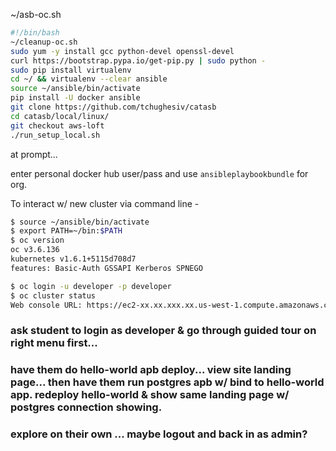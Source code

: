 ~/asb-oc.sh
```bash
#!/bin/bash
~/cleanup-oc.sh
sudo yum -y install gcc python-devel openssl-devel
curl https://bootstrap.pypa.io/get-pip.py | sudo python -
sudo pip install virtualenv
cd ~/ && virtualenv --clear ansible
source ~/ansible/bin/activate
pip install -U docker ansible
git clone https://github.com/tchughesiv/catasb
cd catasb/local/linux/
git checkout aws-loft
./run_setup_local.sh
```
at prompt...

enter personal docker hub user/pass and use `ansibleplaybookbundle` for org.

To interact w/ new cluster via command line -
```bash
$ source ~/ansible/bin/activate
$ export PATH=~/bin:$PATH
$ oc version
oc v3.6.136
kubernetes v1.6.1+5115d708d7
features: Basic-Auth GSSAPI Kerberos SPNEGO

$ oc login -u developer -p developer
$ oc cluster status
Web console URL: https://ec2-xx.xx.xxx.xx.us-west-1.compute.amazonaws.com:8443
```

### ask student to login as developer & go through guided tour on right menu first...

### have them do hello-world apb deploy... view site landing page... then have them run postgres apb w/ bind to hello-world app.  redeploy hello-world & show same landing page w/ postgres connection showing.

### explore on their own ... maybe logout and back in as admin?
